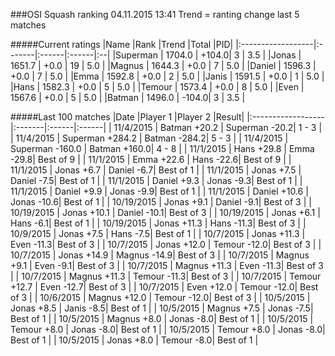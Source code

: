 ###OSI Squash ranking 04.11.2015 13:41
Trend = ranting change last 5 matches

#####Current ratings
|Name              |Rank   |Trend |Total  |PID|
|:------------------|:-------|:------|:------|:--|
|Superman           | 1704.0 | +104.0| 3 | 3.5 |
|Jonas              | 1651.7 | +0.0 | 19 | 5.0 |
|Magnus             | 1644.3 | +0.0 | 7 | 5.0 |
|Daniel             | 1596.3 | +0.0 | 7 | 5.0 |
|Emma               | 1592.8 | +0.0 | 2 | 5.0 |
|Janis              | 1591.5 | +0.0 | 1 | 5.0 |
|Hans               | 1582.3 | +0.0 | 5 | 5.0 |
|Temour             | 1573.4 | +0.0 | 8 | 5.0 |
|Even               | 1567.6 | +0.0 | 5 | 5.0 |
|Batman             | 1496.0 | -104.0| 3 | 3.5 |

#####Last 100 matches
|Date              |Player 1   |Player 2 |Result| 
|:------------------|:-------|:------|:------|
| 11/4/2015 | Batman +20.2 | Superman -20.2| 1 - 3 |
| 11/4/2015 | Superman +284.2 | Batman -284.2| 5 - 3 |
| 11/4/2015 | Superman -160.0 | Batman +160.0| 4 - 8 |
| 11/1/2015 | Hans +29.8 | Emma -29.8| Best of 9 |
| 11/1/2015 | Emma +22.6 | Hans -22.6| Best of 9 |
| 11/1/2015 | Jonas +6.7 | Daniel -6.7| Best of 1 |
| 11/1/2015 | Jonas +7.5 | Daniel -7.5| Best of 1 |
| 11/1/2015 | Daniel +9.3 | Jonas -9.3| Best of 1 |
| 11/1/2015 | Daniel +9.9 | Jonas -9.9| Best of 1 |
| 11/1/2015 | Daniel +10.6 | Jonas -10.6| Best of 1 |
| 10/19/2015 | Jonas +9.1 | Daniel -9.1| Best of 3 |
| 10/19/2015 | Jonas +10.1 | Daniel -10.1| Best of 3 |
| 10/19/2015 | Jonas +6.1 | Hans -6.1| Best of 1 |
| 10/19/2015 | Jonas +11.3 | Hans -11.3| Best of 3 |
| 10/9/2015 | Jonas +7.5 | Hans -7.5| Best of 1 |
| 10/7/2015 | Jonas +11.3 | Even -11.3| Best of 3 |
| 10/7/2015 | Jonas +12.0 | Temour -12.0| Best of 3 |
| 10/7/2015 | Jonas +14.9 | Magnus -14.9| Best of 3 |
| 10/7/2015 | Magnus +9.1 | Even -9.1| Best of 3 |
| 10/7/2015 | Magnus +11.3 | Even -11.3| Best of 3 |
| 10/7/2015 | Magnus +11.3 | Temour -11.3| Best of 3 |
| 10/7/2015 | Temour +12.7 | Even -12.7| Best of 3 |
| 10/7/2015 | Even +12.0 | Temour -12.0| Best of 3 |
| 10/6/2015 | Magnus +12.0 | Temour -12.0| Best of 3 |
| 10/5/2015 | Jonas +8.5 | Janis -8.5| Best of 1 |
| 10/5/2015 | Magnus +7.5 | Jonas -7.5| Best of 1 |
| 10/5/2015 | Magnus +8.0 | Jonas -8.0| Best of 1 |
| 10/5/2015 | Temour +8.0 | Jonas -8.0| Best of 1 |
| 10/5/2015 | Temour +8.0 | Jonas -8.0| Best of 1 |
| 10/5/2015 | Jonas +8.0 | Temour -8.0| Best of 1 |
